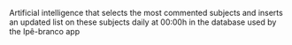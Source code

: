 Artificial intelligence that selects the most commented subjects and inserts an updated list on these subjects daily at 00:00h in the database used by the Ipê-branco app